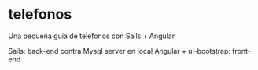 # telefonos

Una pequeña guía de telefonos con Sails + Angular

Sails: back-end contra Mysql server en local
Angular + ui-bootstrap: front-end
